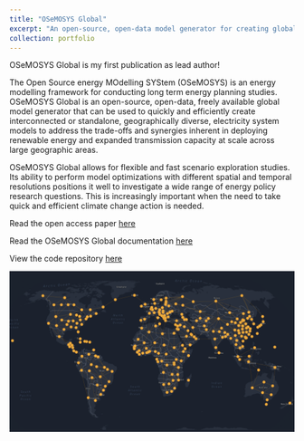 ```yaml
---
title: "OSeMOSYS Global"
excerpt: "An open-source, open-data model generator for creating global energy system models<br/>"
collection: portfolio
---
```


OSeMOSYS Global is my first publication as lead author! 

The Open Source energy MOdelling SYStem (OSeMOSYS) is an energy modelling 
framework for conducting long term energy planning studies. OSeMOSYS Global is 
an open-source, open-data, freely available global model generator that can be 
used to quickly and efficiently create interconnected or standalone, 
geographically diverse, electricity system models to address the trade-offs 
and synergies inherent in deploying renewable energy and expanded transmission 
capacity at scale across large geographic areas.

OSeMOSYS Global allows for flexible and fast scenario exploration studies. 
Its ability to perform model optimizations with different spatial and temporal 
resolutions positions it well to investigate a wide range of energy policy 
research questions. This is increasingly important when the need to take 
quick and efficient climate change action is needed. 

Read the open access paper [here](https://www.nature.com/articles/s41597-022-01737-0)

Read the OSeMOSYS Global documentation [here](https://osemosys-global.readthedocs.io/en/latest/)

View the code repository [here](https://github.com/OSeMOSYS/osemosys_global)

![osemosys-global](../images/osemosys-global.png "osemosys-global")